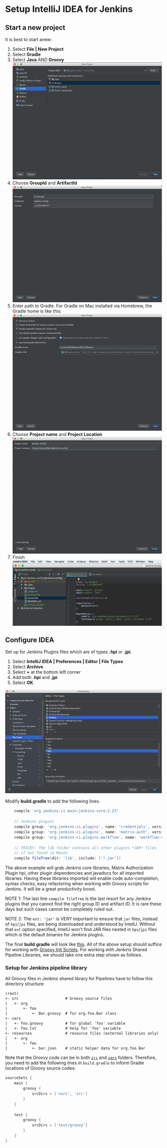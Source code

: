 # Setup IntelliJ IDEA for Jenkins

## Start a new project

It is best to start anew:

1. Select **File | New Project**
1. Select **Gradle**
1. Select **Java** AND **Groovy**
![Screeshot](../images/idea/screen01.png "Start")
1. Choose **GroupId** and **ArtifactId**
![Screeshot](../images/idea/screen02.png "Project Name")
1. Enter path to Gradle. For Gradle on Mac installed via Homebrew, the Gradle home is like this:
![Screeshot](../images/idea/screen03.png "Configure Gradle")
1. Choose **Project name** and **Project Location**
![Screeshot](../images/idea/screen04.png "Project location")
1. Finish
![Screeshot](../images/idea/screen05.png "Finish")

## Configure IDEA

Set up for Jenkins Plugins files which are of types **.hpi** or **.jpi**.

1. Select **IntelliJ IDEA | Preferences | Editor | File Types**
1. Select **Archive**
1. Select **+** at the bottom left corner
1. Add both **.hpi** and **.jpi**
1. Select **OK**

![Screeshot](../images/idea/screen06.png "Configure plugin files")

Modify **build.gradle** to add the following lines.

```groovy
    compile 'org.jenkins-ci.main:jenkins-core:2.23'

    // Jenkins plugins
    compile group: 'org.jenkins-ci.plugins', name: 'credentials', version: '2.1.13', ext: 'jar'
    compile group: 'org.jenkins-ci.plugins', name: 'matrix-auth', version: '1.6', ext: 'jar'
    compile group: 'org.jenkins-ci.plugins.workflow', name: 'workflow-cps', version: '2.39', ext: 'jar'

    // TRICKY: The lib folder contains all other plugins *JAR* files
    // if not found in Maven
    compile fileTree(dir: 'lib', include: ['*.jar'])
```

The above example will grab Jenkins core libraries, Matrix Authorization Plugin hpi, other plugin dependencies and javadocs for all imported libraries.
Having these libraries imported will enable code auto-completion, syntax checks, easy refactoring when working with Groovy scripts for Jenkins.
It will be a great productivity boost.

NOTE 1: The last line `compile fileTree` is the last resort for any Jenkins plugins that you cannot find the right group ID and artifact ID.
It is rare these days but such cases cannot be completely ruled out.

NOTE 2: The `ext: 'jar'` is VERY important to ensure that `jar` files, instead of `hpi`/`jpi` files, are being downloaded and understood by IntellJ.
Without that `ext` option specified, IntellJ won't find JAR files nested in `hpi`/`jpi` files which is the default binaries for Jenkins plugins.

The final **build.gradle** will look like [this](https://github.com/tdongsi/jenkins-steps-override/blob/master/build.gradle).
All of the above setup should suffice for working with [Groovy Init Scripts](http://tdongsi.github.io/blog/2017/12/30/groovy-hook-script-and-jenkins-configuration-as-code/).
For working with Jenkins Shared Pipeline Libraries, we should take one extra step shown as follows. 

### Setup for Jenkins pipeline library

All Groovy files in Jenkins shared library for Pipelines have to follow this directory structure:

```text Directory structure of a Shared Library repository
(root)
+- src                     # Groovy source files
|   +- org
|       +- foo
|           +- Bar.groovy  # for org.foo.Bar class
+- vars
|   +- foo.groovy          # for global 'foo' variable
|   +- foo.txt             # help for 'foo' variable
+- resources               # resource files (external libraries only)
|   +- org
|       +- foo
|           +- bar.json    # static helper data for org.foo.Bar
```

Note that the Groovy code can be in both [`src`](http://tdongsi.github.io/blog/2017/12/26/class-in-jenkins-shared-library/)
and [`vars`](http://tdongsi.github.io/blog/2017/03/17/jenkins-pipeline-shared-libraries/) folders.
Therefore, you need to add the following lines in `build.gradle` to inform Gradle locations of Groovy source codes:

```groovy
sourceSets {
    main {
        groovy {
            srcDirs = ['vars', 'src']
        }
    }

    test {
        groovy {
            srcDirs = ['test/groovy']
        }
    }
}
```
